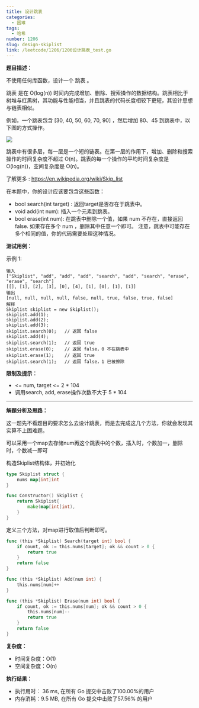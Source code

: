 ```yaml
---
title: 设计跳表
categories:
  - 困难
tags:
  - 哈希
number: 1206
slug: design-skiplist
link: /leetcode/1206/1206设计跳表_test.go
---
```



**题目描述：**

不使用任何库函数，设计一个 跳表 。

跳表 是在 O(log(n)) 时间内完成增加、删除、搜索操作的数据结构。跳表相比于树堆与红黑树，其功能与性能相当，并且跳表的代码长度相较下更短，其设计思想与链表相似。

例如，一个跳表包含 [30, 40, 50, 60, 70, 90] ，然后增加 80、45 到跳表中，以下图的方式操作。

![](../img/leetcode/1206设计跳表/1506_skiplist.gif)

跳表中有很多层，每一层是一个短的链表。在第一层的作用下，增加、删除和搜索操作的时间复杂度不超过 O(n)。跳表的每一个操作的平均时间复杂度是 O(log(n))，空间复杂度是 O(n)。

了解更多 : https://en.wikipedia.org/wiki/Skip_list

在本题中，你的设计应该要包含这些函数：

- bool search(int target) : 返回target是否存在于跳表中。
- void add(int num): 插入一个元素到跳表。
- bool erase(int num): 在跳表中删除一个值，如果 num 不存在，直接返回false. 如果存在多个 num ，删除其中任意一个即可。 注意，跳表中可能存在多个相同的值，你的代码需要处理这种情况。


**测试用例：**

示例 1:
```
输入
["Skiplist", "add", "add", "add", "search", "add", "search", "erase", "erase", "search"]
[[], [1], [2], [3], [0], [4], [1], [0], [1], [1]]
输出
[null, null, null, null, false, null, true, false, true, false]
解释
Skiplist skiplist = new Skiplist();
skiplist.add(1);
skiplist.add(2);
skiplist.add(3);
skiplist.search(0);   // 返回 false
skiplist.add(4);
skiplist.search(1);   // 返回 true
skiplist.erase(0);    // 返回 false，0 不在跳表中
skiplist.erase(1);    // 返回 true
skiplist.search(1);   // 返回 false，1 已被擦除
```

**限制及提示：**
- <= num, target <= 2 * 104
- 调用search, add,  erase操作次数不大于 5 * 104

---
**解题分析及思路：**

这一题先不看题目的要求怎么去设计跳表，而是去完成这几个方法，你就会发现其实算不上困难题。


可以采用一个map去存储num再这个跳表中的个数，插入时，个数加一，删除时，个数减一即可

构造Skiplist结构体，并初始化
```go
type Skiplist struct {
	nums map[int]int
}

func Constructor() Skiplist {
	return Skiplist{
		make(map[int]int),
	}
}
```

定义三个方法，对map进行取值后判断即可。
```go
func (this *Skiplist) Search(target int) bool {
	if count, ok := this.nums[target]; ok && count > 0 {
		return true
	}
	return false
}

func (this *Skiplist) Add(num int) {
	this.nums[num]++
}

func (this *Skiplist) Erase(num int) bool {
	if count, ok := this.nums[num]; ok && count > 0 {
		this.nums[num]--
		return true
	}
	return false
}
```


**复杂度：**
- 时间复杂度：O(1)
- 空间复杂度：O(n)

**执行结果：**
- 执行用时： 36 ms, 在所有 Go 提交中击败了100.00%的用户
- 内存消耗：9.5 MB, 在所有 Go 提交中击败了57.56% 的用户
